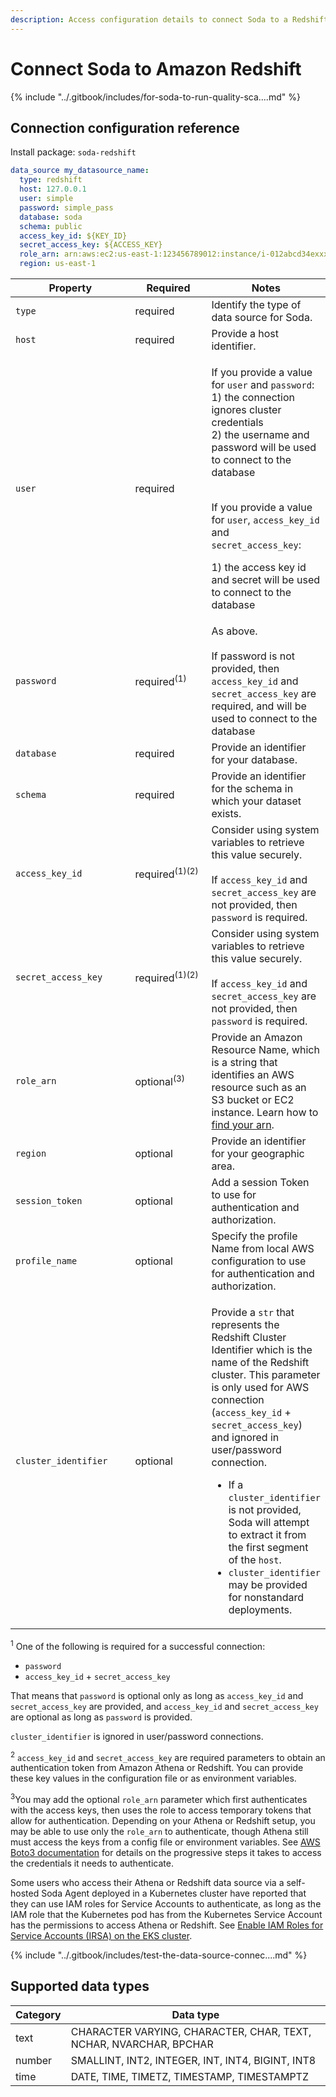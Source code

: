 ```yaml
---
description: Access configuration details to connect Soda to a Redshift data source.
---
```


# Connect Soda to Amazon Redshift

{% include "../.gitbook/includes/for-soda-to-run-quality-sca....md" %}

## Connection configuration reference

Install package: `soda-redshift`

```yaml
data_source my_datasource_name:
  type: redshift
  host: 127.0.0.1
  user: simple
  password: simple_pass
  database: soda
  schema: public
  access_key_id: ${KEY_ID}
  secret_access_key: ${ACCESS_KEY}
  role_arn: arn:aws:ec2:us-east-1:123456789012:instance/i-012abcd34exxx56
  region: us-east-1
```

<table><thead><tr><th width="213.5333251953125">Property</th><th width="138.13330078125">Required</th><th>Notes</th></tr></thead><tbody><tr><td><code>type</code></td><td>required</td><td>Identify the type of data source for Soda.</td></tr><tr><td><code>host</code></td><td>required</td><td>Provide a host identifier.</td></tr><tr><td><code>user</code></td><td>required</td><td><p>If you provide a value for <code>user</code> and <code>password</code>:<br>1) the connection ignores cluster credentials<br>2) the username and password will be used to connect to the database</p><p><br>If you provide a value for <code>user</code>, <code>access_key_id</code> and <code>secret_access_key</code>:</p><p>1) the access key id and secret will be used to connect to the database</p></td></tr><tr><td><code>password</code></td><td>required<sup>(1)</sup></td><td>As above.<br><br>If password is not provided, then <code>access_key_id</code> and <code>secret_access_key</code> are required, and will be used to connect to the database</td></tr><tr><td><code>database</code></td><td>required</td><td>Provide an identifier for your database.</td></tr><tr><td><code>schema</code></td><td>required</td><td>Provide an identifier for the schema in which your dataset exists.</td></tr><tr><td><code>access_key_id</code></td><td>required<sup>(1)(2)</sup></td><td>Consider using system variables to retrieve this value securely.<br><br>If <code>access_key_id</code> and <code>secret_access_key</code> are not provided, then <code>password</code> is required.</td></tr><tr><td><code>secret_access_key</code></td><td>required<sup>(1)(2)</sup></td><td>Consider using system variables to retrieve this value securely.<br><br>If <code>access_key_id</code> and <code>secret_access_key</code> are not provided, then <code>password</code> is required.</td></tr><tr><td><code>role_arn</code></td><td>optional<sup>(3)</sup></td><td>Provide an Amazon Resource Name, which is a string that identifies an AWS resource such as an S3 bucket or EC2 instance. Learn how to <a href="https://docs.aws.amazon.com/managedservices/latest/userguide/find-arn.html">find your arn</a>.</td></tr><tr><td><code>region</code></td><td>optional</td><td>Provide an identifier for your geographic area.</td></tr><tr><td><code>session_token</code></td><td>optional</td><td>Add a session Token to use for authentication and authorization.</td></tr><tr><td><code>profile_name</code></td><td>optional</td><td>Specify the profile Name from local AWS configuration to use for authentication and authorization.</td></tr><tr><td><code>cluster_identifier</code></td><td>optional</td><td><p>Provide a <code>str</code> that represents the Redshift Cluster Identifier which is the name of the Redshift cluster. This parameter is  only used for AWS connection (<code>access_key_id</code> + <code>secret_access_key</code>) and ignored in user/password connection.</p><ul><li>If a <code>cluster_identifier</code> is not provided, Soda will attempt to extract it from the first segment of the <code>host</code>.</li><li><code>cluster_identifier</code> may be provided for nonstandard deployments.</li></ul></td></tr></tbody></table>

<sup>1</sup> One of the following is required for a successful connection:

* `password`
* `access_key_id` + `secret_access_key`

That means that `password` is optional only as long as `access_key_id` and `secret_access_key` are provided, and `access_key_id` and `secret_access_key` are optional as long as `password` is provided.

`cluster_identifier` is  ignored in user/password connections.

<sup>2</sup> `access_key_id` and `secret_access_key` are required parameters to obtain an authentication token from Amazon Athena or Redshift. You can provide these key values in the configuration file or as environment variables.

<sup>3</sup>You may add the optional `role_arn` parameter which first authenticates with the access keys, then uses the role to access temporary tokens that allow for authentication. Depending on your Athena or Redshift setup, you may be able to use only the `role_arn` to authenticate, though Athena still must access the keys from a config file or environment variables. See [AWS Boto3 documentation](https://boto3.amazonaws.com/v1/documentation/api/latest/guide/credentials.html) for details on the progressive steps it takes to access the credentials it needs to authenticate.

Some users who access their Athena or Redshift data source via a self-hosted Soda Agent deployed in a Kubernetes cluster have reported that they can use IAM roles for Service Accounts to authenticate, as long as the IAM role that the Kubernetes pod has from the Kubernetes Service Account has the permissions to access Athena or Redshift. See [Enable IAM Roles for Service Accounts (IRSA) on the EKS cluster](https://docs.aws.amazon.com/emr/latest/EMR-on-EKS-DevelopmentGuide/setting-up-enable-IAM.html).

{% include "../.gitbook/includes/test-the-data-source-connec....md" %}

## Supported data types

| Category | Data type                                                         |
| -------- | ----------------------------------------------------------------- |
| text     | CHARACTER VARYING, CHARACTER, CHAR, TEXT, NCHAR, NVARCHAR, BPCHAR |
| number   | SMALLINT, INT2, INTEGER, INT, INT4, BIGINT, INT8                  |
| time     | DATE, TIME, TIMETZ, TIMESTAMP, TIMESTAMPTZ                        |
